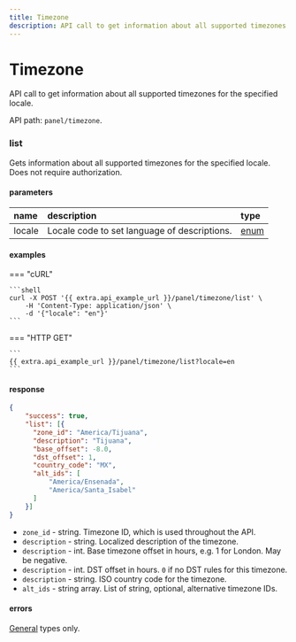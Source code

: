 ```yaml
---
title: Timezone
description: API call to get information about all supported timezones for the specified locale.
---
```


# Timezone

API call to get information about all supported timezones for the specified locale.

API path: `panel/timezone`.

### list

Gets information about all supported timezones for the specified locale. Does not require authorization.

#### parameters

| name | description | type|
| :------ | :------ | :----- |
| locale | Locale code to set language of descriptions. | [enum](../../backend-api/getting-started.md#data-types) |

#### examples

=== "cURL"

    ```shell
    curl -X POST '{{ extra.api_example_url }}/panel/timezone/list' \
        -H 'Content-Type: application/json' \ 
        -d '{"locale": "en"}'
    ```

=== "HTTP GET"

    ```
    {{ extra.api_example_url }}/panel/timezone/list?locale=en
    ```

#### response

```json
{
    "success": true,
    "list": [{
      "zone_id": "America/Tijuana",
      "description": "Tijuana",
      "base_offset": -8.0,
      "dst_offset": 1,
      "country_code": "MX",
      "alt_ids": [
          "America/Ensenada",
          "America/Santa_Isabel"
      ]
    }]
}
```

* `zone_id` - string. Timezone ID, which is used throughout the API.
* `description` - string. Localized description of the timezone.
* `description` - int. Base timezone offset in hours, e.g. 1 for London. May be negative.
* `description` - int. DST offset in hours. `0` if no DST rules for this timezone.
* `description` - string. ISO country code for the timezone.
* `alt_ids` - string array. List of string, optional, alternative timezone IDs.

#### errors

[General](../../backend-api/getting-started.md#error-codes) types only.

